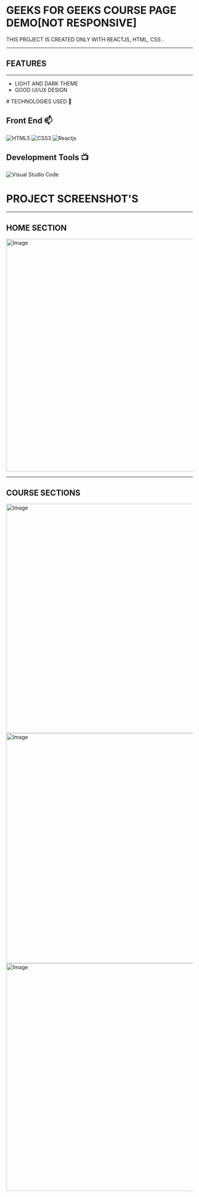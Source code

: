 <h1>GEEKS FOR GEEKS COURSE PAGE DEMO[NOT RESPONSIVE]</h1>
<p>THIS PROJECT IS CREATED ONLY WITH REACTJS, HTML, CSS .</p>
<hr>
<h2>FEATURES</h2>
<hr>
<ul>
  <li>LIGHT AND DARK THEME</li>
  <li>GOOD UI/UX DESIGN</li>
</ul>
# TECHNOLOGIES USED 📌

## Front End 📫

![HTML5](https://img.shields.io/badge/html5-%23E34F26.svg?style=for-the-badge&logo=html5&logoColor=white)
![CSS3](https://img.shields.io/badge/css3-%231572B6.svg?style=for-the-badge&logo=css3&logoColor=white)
![Reactjs ](https://img.shields.io/badge/ReactJs-%232EB5E5?style=for-the-badge)



## Development Tools 📺

![Visual Studio Code](https://img.shields.io/badge/Visual%20Studio%20Code-0078d7.svg?style=for-the-badge&logo=visual-studio-code&logoColor=white)

<h1>PROJECT SCREENSHOT'S </h1>
<hr>
<h2>HOME SECTION</h2>
<img width="1348" height="627" alt="Image" src="https://github.com/user-attachments/assets/59cfc6cc-38a3-4e2b-bec9-41213338e860" />
<hr>
<h2>COURSE SECTIONS</h2>
<img width="1333" height="618" alt="Image" src="https://github.com/user-attachments/assets/84504d66-f28b-4eb0-953b-a29f66b6d5a5" />
<img width="1340" height="620" alt="Image" src="https://github.com/user-attachments/assets/d5ce0c40-bd27-4889-b48c-2c0b54ef4c3b" />
<img width="1349" height="614" alt="Image" src="https://github.com/user-attachments/assets/689cb64c-daa7-4a0c-8ab6-9ba54856d17a" />



